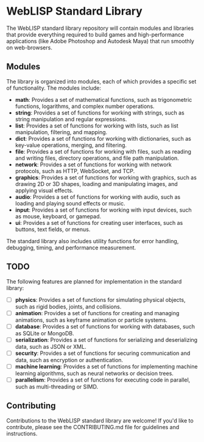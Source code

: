 # WebLISP Standard Library

The WebLISP standard library repository will contain modules and libraries that provide everything required to build games and high-performance applications (like Adobe Photoshop and Autodesk Maya) that run smoothly on web-browsers.

## Modules
The library is organized into modules, each of which provides a specific set of functionality. The modules include:

- **math**: Provides a set of mathematical functions, such as trigonometric functions, logarithms, and complex number operations.
- **string**: Provides a set of functions for working with strings, such as string manipulation and regular expressions.
- **list**: Provides a set of functions for working with lists, such as list manipulation, filtering, and mapping.
- **dict**: Provides a set of functions for working with dictionaries, such as key-value operations, merging, and filtering.
- **file**: Provides a set of functions for working with files, such as reading and writing files, directory operations, and file path manipulation.
- **network**: Provides a set of functions for working with network protocols, such as HTTP, WebSocket, and TCP.
- **graphics**: Provides a set of functions for working with graphics, such as drawing 2D or 3D shapes, loading and manipulating images, and applying visual effects.
- **audio**: Provides a set of functions for working with audio, such as loading and playing sound effects or music.
- **input**: Provides a set of functions for working with input devices, such as mouse, keyboard, or gamepad.
- **ui**: Provides a set of functions for creating user interfaces, such as buttons, text fields, or menus.

The standard library also includes utility functions for error handling, debugging, timing, and performance measurement.

## TODO
The following features are planned for implementation in the standard library:

- [ ] **physics**: Provides a set of functions for simulating physical objects, such as rigid bodies, joints, and collisions.
- [ ] **animation**: Provides a set of functions for creating and managing animations, such as keyframe animation or particle systems.
- [ ] **database**: Provides a set of functions for working with databases, such as SQLite or MongoDB.
- [ ] **serialization**: Provides a set of functions for serializing and deserializing data, such as JSON or XML.
- [ ] **security**: Provides a set of functions for securing communication and data, such as encryption or authentication.
- [ ] **machine learning**: Provides a set of functions for implementing machine learning algorithms, such as neural networks or decision trees.
- [ ] **parallelism**: Provides a set of functions for executing code in parallel, such as multi-threading or SIMD.

## Contributing
Contributions to the WebLISP standard library are welcome! If you'd like to contribute, please see the CONTRIBUTING.md file for guidelines and instructions.

